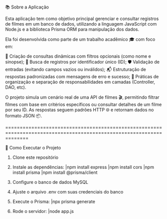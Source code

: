 📚 Sobre a Aplicação

Esta aplicação tem como objetivo principal gerenciar e consultar registros de filmes em um banco de dados, utilizando a linguagem JavaScript com Node.js e a biblioteca Prisma ORM para manipulação dos dados.

Ela foi desenvolvida como parte de um trabalho acadêmico 🎓 com foco em:

🎯 Criação de consultas dinâmicas com filtros opcionais (como nome e sinopse); 🔎 Busca de registros por identificador único (ID); 🛡️ Validação de entradas (evitando campos vazios ou inválidos); 📬 Estruturação de respostas padronizadas com mensagens de erro e sucesso; 📁 Práticas de organização e separação de responsabilidades em camadas (Controller, DAO, etc).

O projeto simula um cenário real de uma API de filmes 🎬, permitindo filtrar filmes com base em critérios específicos ou consultar detalhes de um filme por seu ID. As respostas seguem padrões HTTP 🌐 e retornam dados no formato JSON 📦.


====================================================================================================================

🚀 Como Executar o Projeto

1. Clone este repositório

2. Instale as dependências:
    |npm install express 
    |npm install cors
    |npm install prisma
    |npm install @prisma/client

3. Configure o banco de dados MySQL

4. Ajuste o arquivo .env com suas credenciais do banco

5. Execute o Prisma:
    |npx prisma generate

6. Rode o servidor:
    |node app.js